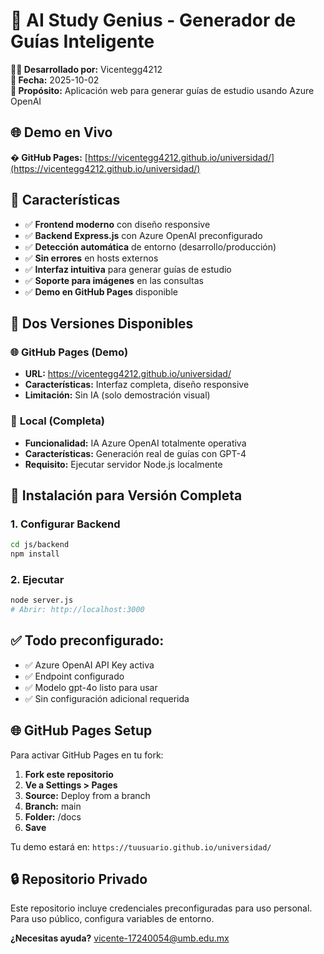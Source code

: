 # 🧠 AI Study Genius - Generador de Guías Inteligente

**👨‍💻 Desarrollado por:** Vicentegg4212  
**📅 Fecha:** 2025-10-02  
**🎯 Propósito:** Aplicación web para generar guías de estudio usando Azure OpenAI  

## 🌐 **Demo en Vivo**
**� GitHub Pages:** [https://vicentegg4212.github.io/universidad/](https://vicentegg4212.github.io/universidad/)

## 🚀 Características

- ✅ **Frontend moderno** con diseño responsive
- ✅ **Backend Express.js** con Azure OpenAI preconfigurado
- ✅ **Detección automática** de entorno (desarrollo/producción)
- ✅ **Sin errores** en hosts externos
- ✅ **Interfaz intuitiva** para generar guías de estudio
- ✅ **Soporte para imágenes** en las consultas
- ✅ **Demo en GitHub Pages** disponible

## 🎯 **Dos Versiones Disponibles**

### 🌐 **GitHub Pages (Demo)**
- **URL:** https://vicentegg4212.github.io/universidad/
- **Características:** Interfaz completa, diseño responsive
- **Limitación:** Sin IA (solo demostración visual)

### 🚀 **Local (Completa)**
- **Funcionalidad:** IA Azure OpenAI totalmente operativa
- **Características:** Generación real de guías con GPT-4
- **Requisito:** Ejecutar servidor Node.js localmente

## 🔧 Instalación para Versión Completa

### 1. **Configurar Backend**
```bash
cd js/backend
npm install
```

### 2. **Ejecutar**
```bash
node server.js
# Abrir: http://localhost:3000
```

## ✅ **Todo preconfigurado:**
- ✅ Azure OpenAI API Key activa
- ✅ Endpoint configurado
- ✅ Modelo gpt-4o listo para usar
- ✅ Sin configuración adicional requerida

## 🌐 GitHub Pages Setup

Para activar GitHub Pages en tu fork:

1. **Fork este repositorio**
2. **Ve a Settings > Pages**
3. **Source:** Deploy from a branch
4. **Branch:** main
5. **Folder:** /docs
6. **Save**

Tu demo estará en: `https://tuusuario.github.io/universidad/`

## 🔒 **Repositorio Privado**
Este repositorio incluye credenciales preconfiguradas para uso personal. Para uso público, configura variables de entorno.

**¿Necesitas ayuda?** vicente-17240054@umb.edu.mx
